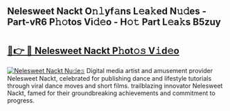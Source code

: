 ## Nelesweet Nackt O𝚗𝚕yf𝚊ns L𝚎a𝚔ed N𝚞𝚍es - Part-vR6 P𝚑𝚘tos Vi𝚍𝚎o - H𝚘𝚝 Part L𝚎a𝚔s B5zuy

# <h2><a href="http://kf07gy.oniu.top/?m=Nelesweet+Nackt">🔗👉 🔴 Nelesweet Nackt P𝚑ot𝚘𝚜 V𝚒d𝚎o</a></h2>

[![Nelesweet Nackt Nu𝚍e𝚜](https://i.imgur.com/0qMVB7G.gif)](http://kf07gy.oniu.top/?m=Nelesweet+Nackt)
Digital media artist and amusement provider Nelesweet Nackt, celebrated for publishing dance and lifestyle tutorials through viral dance moves and short films. trailblazing innovator Nelesweet Nackt, famed for their groundbreaking achievements and commitment to progress.  
